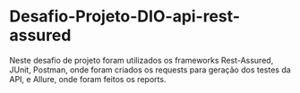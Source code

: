 # Desafio-Projeto-DIO-api-rest-assured
Neste desafio de projeto foram utilizados os frameworks Rest-Assured, JUnit, Postman, onde foram criados os requests para geração dos testes da API, e Allure, onde foram feitos os reports.
